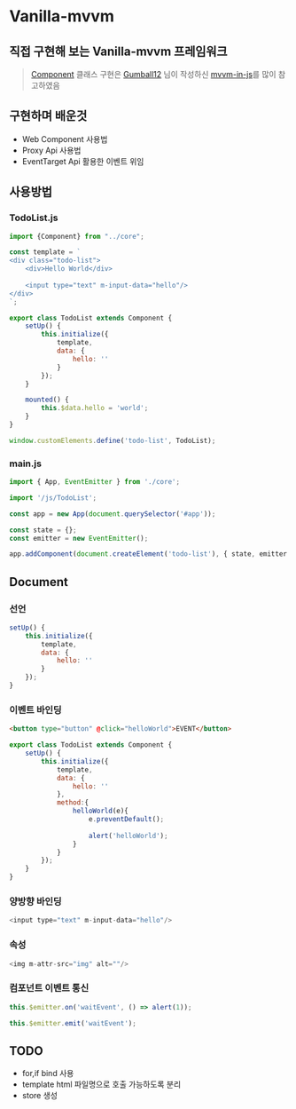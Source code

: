 # Vanilla-mvvm

## 직접 구현해 보는 Vanilla-mvvm 프레임워크

> [Component](core/dom/Component.js) 클래스 구현은 [Gumball12](https://github.com/Gumball12) 님이 작성하신 [mvvm-in-js](https://github.com/Gumball12/mvvm-in-js)를 많이 참고하였음

## 구현하며 배운것

- Web Component 사용법
- Proxy Api 사용법
- EventTarget Api 활용한 이벤트 위임

## 사용방법

### TodoList.js

``` javascript
import {Component} from "../core";

const template = `
<div class="todo-list">
    <div>Hello World</div>
    
    <input type="text" m-input-data="hello"/>
</div>
`;

export class TodoList extends Component {
    setUp() {
        this.initialize({
            template,
            data: {
                hello: ''
            }
        });
    }

    mounted() {
        this.$data.hello = 'world';
    }
}

window.customElements.define('todo-list', TodoList);
```

### main.js

``` javascript
import { App, EventEmitter } from './core';

import '/js/TodoList';

const app = new App(document.querySelector('#app'));

const state = {};
const emitter = new EventEmitter();

app.addComponent(document.createElement('todo-list'), { state, emitter });
```

## Document

### 선언
``` javascript
setUp() {
    this.initialize({
        template,
        data: {
            hello: ''
        }
    });
}
```

### 이벤트 바인딩
``` html
<button type="button" @click="helloWorld">EVENT</button>
```
```javascript
export class TodoList extends Component {
    setUp() {
        this.initialize({
            template,
            data: {
                hello: ''
            },
            method:{
                helloWorld(e){
                    e.preventDefault();
    
                    alert('helloWorld');
                }
            }
        });
    }
}
```

### 양방향 바인딩
``` javascript
<input type="text" m-input-data="hello"/>
```

### 속성 
```javascript
<img m-attr-src="img" alt=""/> 
```

### 컴포넌트 이벤트 통신
``` javascript
this.$emitter.on('waitEvent', () => alert(1));

this.$emitter.emit('waitEvent');
```

## TODO

- for,if bind 사용
- template html 파일명으로 호출 가능하도록 분리
- store 생성